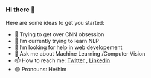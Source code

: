 ### Hi there 👋


Here are some ideas to get you started:

- 🔭 Trying to get over CNN obsession
- 🌱 I’m currently trying to learn NLP
- 🤔 I’m looking for help in web developement
- 💬 Ask me about Machine Learning /Computer Vision
- 📫 How to reach me: [Twitter](https://twitter.com/AshishMarisetty) , [Linkedin](https://www.linkedin.com/in/ashish-marisetty-72136b191/)
- 😄 Pronouns: He/him

